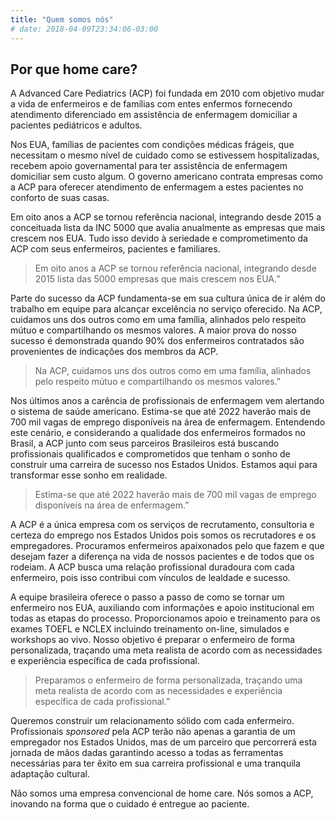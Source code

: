 ```yaml
---
title: "Quem somos nós"
# date: 2018-04-09T23:34:06-03:00
---
```


<!-- TODO Usar about.md ou quem-somos.md -->
<!-- /about/   /quemsomos/   /quem-somos/   /quem-somos-nos/ -->

## Por que home care?

A Advanced Care Pediatrics (ACP) foi fundada em 2010 com objetivo mudar a vida de enfermeiros e de famílias com entes enfermos fornecendo atendimento diferenciado em assistência de enfermagem domiciliar a pacientes pediátricos e adultos.

Nos EUA, famílias de pacientes com condições médicas frágeis, que necessitam o mesmo nível de cuidado como se estivessem hospitalizadas, recebem apoio governamental para ter assistência de enfermagem domiciliar sem custo algum. O governo americano contrata empresas como a ACP para oferecer atendimento de enfermagem a estes pacientes no conforto de suas casas.

Em oito anos a ACP se tornou referência nacional, integrando desde 2015 a conceituada lista da INC 5000 que avalia anualmente as empresas que mais crescem nos EUA. Tudo isso devido à seriedade e comprometimento da ACP com seus enfermeiros, pacientes e familiares.

<blockquote><p>Em oito anos a ACP se tornou referência nacional, integrando desde 2015 lista das 5000 empresas que mais crescem nos EUA.”</p></blockquote>

Parte do sucesso da ACP fundamenta-se em sua cultura única de ir além do trabalho em equipe para alcançar excelência no serviço oferecido. Na ACP, cuidamos uns dos outros como em uma família, alinhados pelo respeito mútuo e compartilhando os mesmos valores. A maior prova do nosso sucesso é demonstrada quando 90% dos enfermeiros contratados são provenientes de indicações dos membros da ACP.

<blockquote><p>Na ACP, cuidamos uns dos outros como em uma família, alinhados pelo respeito mútuo e compartilhando os mesmos valores.”</p></blockquote>

Nos últimos anos a carência de profissionais de enfermagem vem alertando o sistema de saúde americano. Estima-se que até 2022 haverão mais de 700 mil vagas de emprego disponíveis na área de enfermagem. Entendendo este cenário, e considerando a qualidade dos enfermeiros formados no Brasil, a ACP junto com seus parceiros Brasileiros está buscando profissionais qualificados e comprometidos que tenham o sonho de construir uma carreira de sucesso nos Estados Unidos. Estamos aqui para transformar esse sonho em realidade.

<blockquote><p>Estima-se que até 2022 haverão mais de 700 mil vagas de emprego disponíveis na área de enfermagem.”</p></blockquote>

A ACP é a única empresa com os serviços de recrutamento, consultoria e certeza do emprego nos Estados Unidos pois somos os recrutadores e os empregadores. Procuramos enfermeiros apaixonados pelo que fazem e que desejam fazer a diferença na vida de nossos pacientes e de todos que os rodeiam. A ACP busca uma relação profissional duradoura com cada enfermeiro, pois isso contribui com vínculos de lealdade e sucesso. 

A equipe brasileira oferece o passo a passo de como se tornar um enfermeiro nos EUA, auxiliando com informações e apoio institucional em todas as etapas do processo. Proporcionamos apoio e treinamento para os exames TOEFL e NCLEX incluindo treinamento on-line, simulados e workshops ao vivo. Nosso objetivo é preparar o enfermeiro de forma personalizada, traçando uma meta realista de acordo com as necessidades e experiência específica de cada profissional.

<blockquote><p>Preparamos o enfermeiro de forma personalizada, traçando uma meta realista de acordo com as necessidades e experiência específica de cada profissional.”</p></blockquote>

Queremos construir um relacionamento sólido com cada enfermeiro. Profissionais <em>sponsored</em> pela ACP terão não apenas a garantia de um empregador nos Estados Unidos, mas de um parceiro que percorrerá esta jornada de mãos dadas garantindo acesso a todas as ferramentas necessárias para ter êxito em sua carreira profissional e uma tranquila adaptação cultural.

Não somos uma empresa convencional de home care. Nós somos a ACP, inovando na forma que o cuidado é entregue ao paciente.
